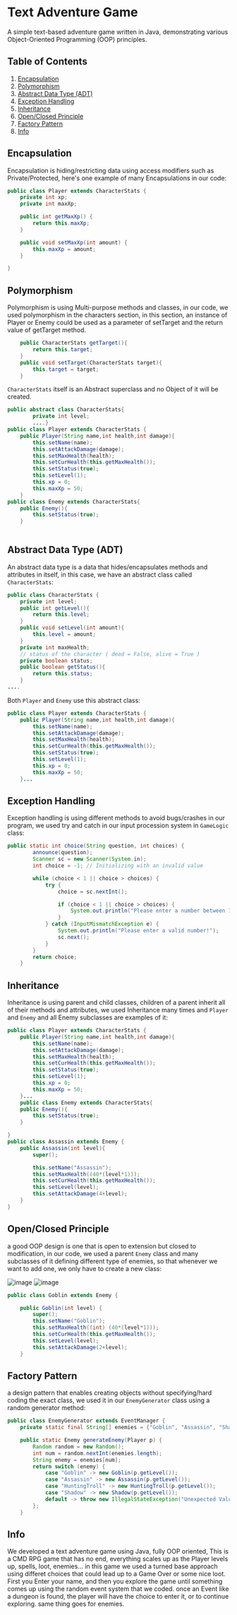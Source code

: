 # Text Adventure Game

A simple text-based adventure game written in Java, demonstrating various Object-Oriented Programming (OOP) principles.

## Table of Contents
1. [Encapsulation](#encapsulation)
2. [Polymorphism](#polymorphism)
3. [Abstract Data Type (ADT)](#abstract-data-type-adt)
4. [Exception Handling](#exception-handling)
5. [Inheritance](#inheritance)
6. [Open/Closed Principle](#open/closed-principle)
7. [Factory Pattern](#factory-pattern)
8. [Info](#info)

## Encapsulation
Encapsulation is hiding/restricting data using access modifiers such as Private/Protected, here's one example of many Encapsulations in our code:

```java
public class Player extends CharacterStats {
    private int xp;
    private int maxXp;

    public int getMaxXp() {
        return this.maxXp;
    }

    public void setMaxXp(int amount) {
        this.maxXp = amount;
    }

}
```

## Polymorphism
Polymorphism is using Multi-purpose methods and classes, in our code, we used polymorphism in the characters section, in this section, an instance of Player or Enemy could be used as a parameter of setTarget and the return value of getTarget method.
```java
    public CharacterStats getTarget(){
        return this.target;
    }
    public void setTarget(CharacterStats target){
        this.target = target;
    }
```
`CharacterStats` itself is an Abstract superclass and no Object of it will be created.
```java
public abstract class CharacterStats{
        private int level;
        ....}
public class Player extends CharacterStats {
    public Player(String name,int health,int damage){
        this.setName(name);
        this.setAttackDamage(damage);
        this.setMaxHealth(health);
        this.setCurHealth(this.getMaxHealth());
        this.setStatus(true);
        this.setLevel(1);
        this.xp = 0;
        this.maxXp = 50;
    }
public class Enemy extends CharacterStats{
    public Enemy(){
        this.setStatus(true);
    }
    
```

## Abstract Data Type (ADT)
An abstract data type is a data that hides/encapsulates methods and attributes in itself, in this case, we have an abstract class called `CharacterStats`:
```java
public class CharacterStats {
    private int level;
    public int getLevel(){
        return this.level;
    }
    public void setLevel(int amount){
        this.level = amount;
    }
    private int maxHealth;
    // status of the character ( dead = False, alive = True )
    private boolean status;
    public boolean getStatus(){
        return this.status;
    }
....
```
Both `Player` and `Enemy` use this abstract class:
```java
public class Player extends CharacterStats {
    public Player(String name,int health,int damage){
        this.setName(name);
        this.setAttackDamage(damage);
        this.setMaxHealth(health);
        this.setCurHealth(this.getMaxHealth());
        this.setStatus(true);
        this.setLevel(1);
        this.xp = 0;
        this.maxXp = 50;
    }...
```
## Exception Handling
Exception handling is using different methods to avoid bugs/crashes in our program, we used try and catch in our input procession system in `GameLogic` class:
```java
public static int choice(String question, int choices) {
        announce(question);
        Scanner sc = new Scanner(System.in);
        int choice = -1; // Initializing with an invalid value

        while (choice < 1 || choice > choices) {
            try {
                choice = sc.nextInt();

                if (choice < 1 || choice > choices) {
                    System.out.println("Please enter a number between 1 and " + choices + "!");
                }
            } catch (InputMismatchException e) {
                System.out.println("Please enter a valid number!");
                sc.next(); 
            }
        }
        return choice;
    }
```
## Inheritance
Inheritance is using parent and child classes, children of a parent inherit all of their methods and attributes, we used Inheritance many times and `Player` and `Enemy` and all Enemy subclasses are examples of it:
```java
public class Player extends CharacterStats {
    public Player(String name,int health,int damage){
        this.setName(name);
        this.setAttackDamage(damage);
        this.setMaxHealth(health);
        this.setCurHealth(this.getMaxHealth());
        this.setStatus(true);
        this.setLevel(1);
        this.xp = 0;
        this.maxXp = 50;
    }...
    public class Enemy extends CharacterStats{
    public Enemy(){
        this.setStatus(true);
    }

}
public class Assassin extends Enemy {
    public Assassin(int level){
        super();

        this.setName("Assassin");
        this.setMaxHealth((40*(level*1)));
        this.setCurHealth(this.getMaxHealth());
        this.setLevel(level);
        this.setAttackDamage(4+level);
    }
}
```
## Open/Closed Principle
a good OOP design is one that is open to extension but closed to modification, in our code, we used a parent `Enemy` class and many subclasses of it defining different type of enemies, so that whenever we want to add one, we only have to create a new class:

![image](https://github.com/arsamezzati/OOP-Project/assets/73330803/8ac6b6a6-1d61-4925-91ff-f4fe65e5d401)
![image](https://github.com/arsamezzati/OOP-Project/assets/73330803/4d2b7ed9-19a7-4c9d-87e4-46b554de16bb)
```java
public class Goblin extends Enemy {

    public Goblin(int level) {
        super();
        this.setName("Goblin");
        this.setMaxHealth((int) (40*(level*1)));
        this.setCurHealth(this.getMaxHealth());
        this.setLevel(level);
        this.setAttackDamage(2+level);
    }
```
## Factory Pattern
a design pattern that enables creating objects without specifying/hard coding the exact class, we used it in our `EnemyGenerator` class using a random generator method:
```java
public class EnemyGenerator extends EventManager {
    private static final String[] enemies = {"Goblin", "Assassin", "Shadow", "HuntingTroll"};

    public static Enemy generateEnemy(Player p) {
        Random random = new Random();
        int num = random.nextInt(enemies.length);
        String enemy = enemies[num];
        return switch (enemy) {
            case "Goblin" -> new Goblin(p.getLevel());
            case "Assassin" -> new Assassin(p.getLevel());
            case "HuntingTroll" -> new HuntingTroll(p.getLevel());
            case "Shadow" -> new Shadow(p.getLevel());
            default -> throw new IllegalStateException("Unexpected Value: " + enemy);
        };
    }
```
## Info
We developed a text adventure game using Java, fully OOP oriented, This is a CMD RPG game that has no end, everything scales up as the Player levels up, spells, loot, enemies...
in this game we used a turned base approach using differet choices that could lead up to a Game Over or some nice loot.
First you Enter your name, and then you explore the game until something comes up using the random event system that we coded.
once an Event like a dungeon is found, the player will have the choice to enter it, or to continue exploring.
same thing goes for enemies.



